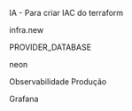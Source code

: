IA - Para criar IAC do terraform

infra.new

PROVIDER_DATABASE

neon

Observabilidade Produção

Grafana